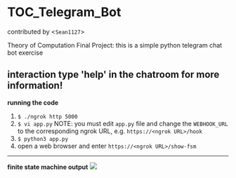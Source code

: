 # TOC_Telegram_Bot
contributed by <`Sean1127`>

Theory of Computation Final Project:
this is a simple python telegram chat bot exercise

**interaction**
type 'help' in the chatroom for more information!
----
**running the code**
1. `$ ./ngrok http 5000`
2. `$ vi app.py` NOTE: you must edit `app.py` file and change the `WEBHOOK_URL` to the corresponding ngrok URL, e.g. `https://<ngrok URL>/hook`
3. `$ python3 app.py`
4. open a web browser and enter `https://<ngrok URL>/show-fsm`
----
**finite state machine output**
![](https://i.imgur.com/jwQQPYS.png)

